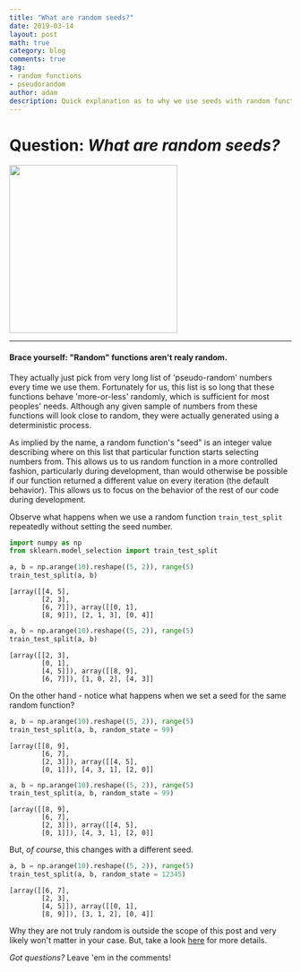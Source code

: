 ```yaml
---
title: "What are random seeds?"
date: 2019-03-14
layout: post
math: true
category: blog
comments: true
tag:
- random functions
- pseudorandom
author: adam
description: Quick explanation as to why we use seeds with random functions.
---
```


# Question: *What are random seeds?*

<img src="https://upload.wikimedia.org/wikipedia/commons/thumb/3/39/Sunflower_Seeds_Kaldari.jpg/1200px-Sunflower_Seeds_Kaldari.jpg" style="width: 300px;"/>

---

#### Brace yourself: "Random" functions aren't realy random.
They actually just pick from very long list of 'pseudo-random' numbers every time we use them. Fortunately for us, this list is so long that these functions behave 'more-or-less' randomly, which is sufficient for most peoples' needs. Although any given sample of numbers from these functions will look close to random, they were actually generated using a deterministic process.

As implied by the name, a random function's "seed" is an integer value describing where on this list that particular function starts selecting numbers from. This allows us to us random function in a more controlled fashion, particularly during development, than would otherwise be possible if our function returned a different value on every iteration (the default behavior). This allows us to focus on the behavior of the rest of our code during development.

Observe what happens when we use a random function `train_test_split` repeatedly without setting the seed number.
```python
import numpy as np
from sklearn.model_selection import train_test_split

a, b = np.arange(10).reshape((5, 2)), range(5)
train_test_split(a, b)
```

    [array([[4, 5],
            [2, 3],
            [6, 7]]), array([[0, 1],
            [8, 9]]), [2, 1, 3], [0, 4]]

```python
a, b = np.arange(10).reshape((5, 2)), range(5)
train_test_split(a, b)
```

    [array([[2, 3],
            [0, 1],
            [4, 5]]), array([[8, 9],
            [6, 7]]), [1, 0, 2], [4, 3]]

On the other hand - notice what happens when we set a seed for the same random function?

```python
a, b = np.arange(10).reshape((5, 2)), range(5)
train_test_split(a, b, random_state = 99)
```
    [array([[8, 9],
            [6, 7],
            [2, 3]]), array([[4, 5],
            [0, 1]]), [4, 3, 1], [2, 0]]

```python
a, b = np.arange(10).reshape((5, 2)), range(5)
train_test_split(a, b, random_state = 99)
```

    [array([[8, 9],
            [6, 7],
            [2, 3]]), array([[4, 5],
            [0, 1]]), [4, 3, 1], [2, 0]]

But, *of course*, this changes with a different seed.

```python
a, b = np.arange(10).reshape((5, 2)), range(5)
train_test_split(a, b, random_state = 12345)
```

    [array([[6, 7],
            [2, 3],
            [4, 5]]), array([[0, 1],
            [8, 9]]), [3, 1, 2], [0, 4]]

Why they are not truly random is outside the scope of this post and very likely won't matter in your case. But, take a look [here](http://en.wikipedia.org/wiki/Pseudorandom_number_generator) for more details.

*Got questions?* Leave 'em in the comments!
